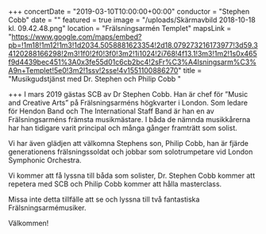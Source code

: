 +++
concertDate = "2019-03-10T10:00:00+00:00"
conductor = "Stephen Cobb"
date = ""
featured = true
image = "/uploads/Skärmavbild 2018-10-18 kl. 09.42.48.png"
location = "Frälsningsarmén Templet"
mapsLink = "https://www.google.com/maps/embed?pb=!1m18!1m12!1m3!1d2034.5058881623354!2d18.079273216173977!3d59.34120288166298!2m3!1f0!2f0!3f0!3m2!1i1024!2i768!4f13.1!3m3!1m2!1s0x465f9d4439bec451%3A0x3fe55d01c6cb2bc4!2sFr%C3%A4lsningsarm%C3%A9n+Templet!5e0!3m2!1ssv!2sse!4v1551100886270"
title = "Musikgudstjänst med Dr. Stephen och Philip Cobb                 "

+++
I mars 2019 gästas SCB av Dr Stephen Cobb. Han är chef för ”Music and Creative Arts” på Frälsningsarméns högkvarter i London. Som ledare för Hendon Band och The International Staff Band är han en av Frälsningsarméns främsta musikmästare. I båda de nämnda musikkårerna har han tidigare varit principal och många gånger framträtt som solist.

Vi har även glädjen att välkomna Stephens son, Philip Cobb, han är fjärde generationens frälsningssoldat och jobbar som solotrumpetare vid London Symphonic Orchestra.

Vi kommer att få lyssna till båda som solister, Dr. Stephen Cobb kommer att repetera med SCB och Philip Cobb kommer att hålla masterclass.

Missa inte detta tillfälle att se och lyssna till två fantastiska Frälsningsarmémusiker.

Välkommen!